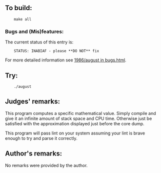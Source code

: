 ## To build:

``` <!---sh-->
    make all
```


### Bugs and (Mis)features:

The current status of this entry is:

```
    STATUS: INABIAF - please **DO NOT** fix
```

For more detailed information see [1986/august in bugs.html](../../bugs.html#1986_august).


## Try:

``` <!---sh-->
    ./august
```


## Judges' remarks:

This program computes a specific mathematical value.  Simply compile
and give it an infinite amount of stack space and CPU time.  Otherwise
just be satisfied with the approximation displayed just before the core
dump.

This program will pass lint on your system assuming your lint is brave
enough to try and parse it correctly.


## Author's remarks:

No remarks were provided by the author.


<!--

    Copyright © 1984-2024 by Landon Curt Noll. All Rights Reserved.

    You are free to share and adapt this file under the terms of this license:

	Creative Commons Attribution-ShareAlike 4.0 International (CC BY-SA 4.0)

    For more information, see:

	https://creativecommons.org/licenses/by-sa/4.0/

-->
